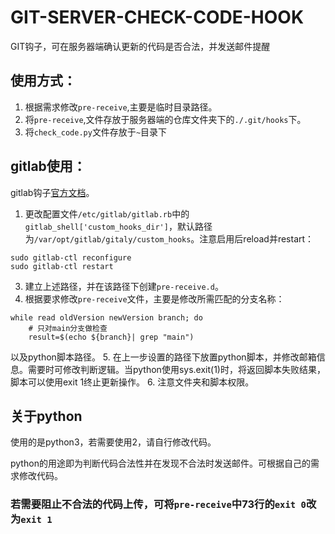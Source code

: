 # GIT-SERVER-CHECK-CODE-HOOK
GIT钩子，可在服务器端确认更新的代码是否合法，并发送邮件提醒

## 使用方式：
1. 根据需求修改`pre-receive`,主要是临时目录路径。
2. 将`pre-receive`,文件存放于服务器端的仓库文件夹下的`./.git/hooks`下。
3. 将`check_code.py`文件存放于`~`目录下

## gitlab使用：
gitlab钩子[官方文档](https://docs.gitlab.com/ee/administration/server_hooks.html)。
1. 更改配置文件`/etc/gitlab/gitlab.rb`中的`gitlab_shell['custom_hooks_dir']`，默认路径为`/var/opt/gitlab/gitaly/custom_hooks`。注意启用后reload并restart：
```
sudo gitlab-ctl reconfigure
sudo gitlab-ctl restart
```
3. 建立上述路径，并在该路径下创建`pre-receive.d`。
4. 根据要求修改`pre-receive`文件，主要是修改所需匹配的分支名称：
```
while read oldVersion newVersion branch; do
    # 只对main分支做检查
    result=$(echo ${branch}| grep "main")
```
以及python脚本路径。
5. 在上一步设置的路径下放置python脚本，并修改邮箱信息。需要时可修改判断逻辑。当python使用sys.exit(1)时，将返回脚本失败结果，脚本可以使用exit 1终止更新操作。
6. 注意文件夹和脚本权限。
## 关于python

使用的是python3，若需要使用2，请自行修改代码。

python的用途即为判断代码合法性并在发现不合法时发送邮件。可根据自己的需求修改代码。

### 若需要阻止不合法的代码上传，可将`pre-receive`中73行的`exit 0`改为`exit 1`
